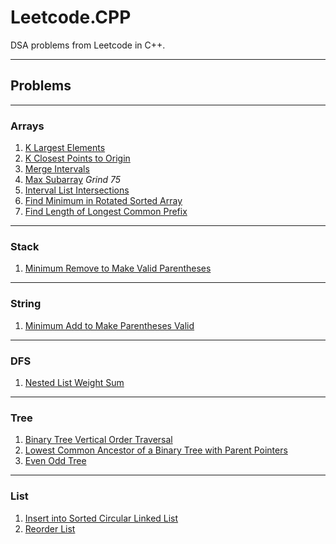 # Leetcode.CPP


DSA problems from Leetcode in C++.

---------------------------------------------


## Problems

---------------------------------------------

### Arrays

1. [K Largest Elements](src/cpp/problems/arrays/k_largest_215)
2. [K Closest Points to Origin](src/cpp/problems/arrays/k_closest_points_to_origin_973)
3. [Merge Intervals](src/cpp/problems/arrays/merge_intervals_56)
4. [Max Subarray](src/cpp/problems/arrays/max_subarray_53)  *Grind 75*
5. [Interval List Intersections](src/cpp/problems/arrays/interval_list_intersections_986)
6. [Find Minimum in Rotated Sorted Array](src/cpp/problems/arrays/find_min_in_rotated_sorted_array_153)
7. [Find Length of Longest Common Prefix](src/cpp/problems/arrays/find_length_longest_common_prefix_3043)

---------------------------------------------

### Stack
1. [Minimum Remove to Make Valid Parentheses](src/cpp/problems/stack/min_rm_make_valid_paren_1249)

---------------------------------------------
### String
1. [Minimum Add to Make Parentheses Valid](src/cpp/problems/string/min_add_to_make_parentheses_valid_921)
---------------------------------------------
### DFS
1. [Nested List Weight Sum](src/cpp/problems/dfs/nested_list_weight_sum_339)

---------------------------------------------

### Tree
1. [Binary Tree Vertical Order Traversal](src/cpp/problems/tree/bin_tree_vert_order_traversal_314)
2. [Lowest Common Ancestor of a Binary Tree with Parent Pointers](src/cpp/problems/tree/lowest_common_anscestor_binary_tree_1650)
3. [Even Odd Tree](src/cpp/problems/tree/even_odd_tree_1609)

---------------------------------------------

### List
1. [Insert into Sorted Circular Linked List](src/cpp/problems/list/insert_into_sorted_circular_linked_list_708)
2. [Reorder List](src/cpp/problems/list/reorder_list_143)
